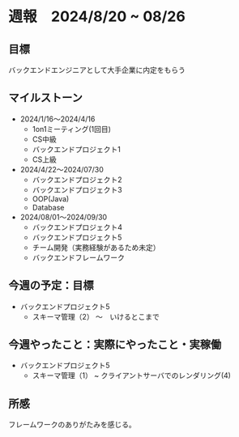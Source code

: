 # 週報　2024/8/20 ~ 08/26

## 目標
バックエンドエンジニアとして大手企業に内定をもらう

## マイルストーン
- 2024/1/16〜2024/4/16
    - 1on1ミーティング(1回目)
    - CS中級
    - バックエンドプロジェクト1
    - CS上級
- 2024/4/22〜2024/07/30
   - バックエンドプロジェクト2
   - バックエンドプロジェクト3
   - OOP(Java)
   - Database
- 2024/08/01〜2024/09/30
    - バックエンドプロジェクト4
    - バックエンドプロジェクト5
    - チーム開発（実務経験があるため未定）
    - バックエンドフレームワーク

## 今週の予定：目標
- バックエンドプロジェクト5
  - スキーマ管理（2） 〜　いけるとこまで
  
## 今週やったこと：実際にやったこと・実稼働
- バックエンドプロジェクト5
  - スキーマ管理（1） ~ クライアントサーバでのレンダリング(4)

  
## 所感
フレームワークのありがたみを感じる。  
